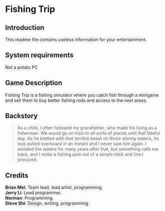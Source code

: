 # Fishing Trip
## Introduction
This readme file contains useless information for your entertainment.
## System requirements
Not a potato PC
## Game Description
Fishing Trip is a fishing simulator where you catch fish through a minigame and sell them to buy better fishing rods and access to the next areas.
## Backstory
>As a child, I often followed my grandfather, who made his living as a fisherman. We would go on trips to all sorts of places until that fateful day.
As he battled with that terrible beast on those stormy waters, he was pulled overboard in an instant and I never saw him again. I avoided the waters for many years after that, but something calls me back, and I make a fishing pole out of a simple stick and line I procured.
## Credits
**Brian Mei**: Team lead, lead artist, programming.  
**Jerry Li**: Lead programmer.  
**Norman**: Programming.  
**Steve Shi**: Design, writing, programming.